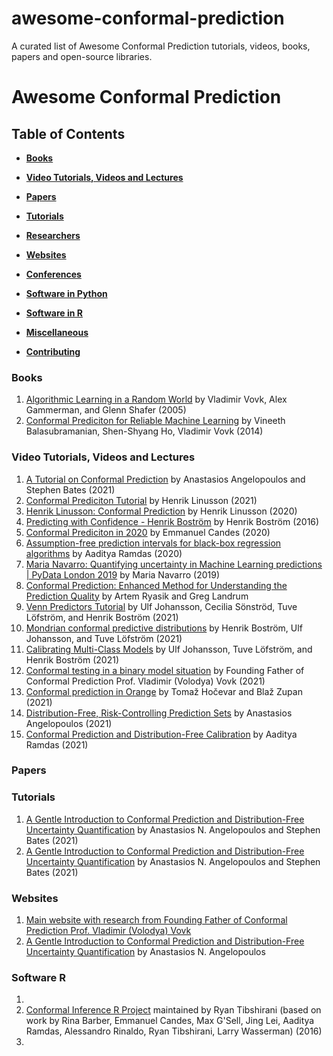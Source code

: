 # awesome-conformal-prediction
A curated list of Awesome Conformal Prediction tutorials, videos, books, papers and open-source libraries.

# Awesome Conformal Prediction 

## Table of Contents

* **[Books](#books)**

* **[Video Tutorials, Videos and Lectures](#videos)**  

* **[Papers](#papers)**  

* **[Tutorials](#tutorials)**  

* **[Researchers](#researchers)**  

* **[Websites](#websites)**  

* **[Conferences](#Conferences)**

* **[Software in Python](#software_R)**  

* **[Software in R](#software_R)**  

* **[Miscellaneous](#miscellaneous)**  

* **[Contributing](#contributing)** 

### Books

1. [Algorithmic Learning in a Random World](https://link.springer.com/book/10.1007/b106715) by Vladimir Vovk, Alex Gammerman, and Glenn Shafer (2005)
2. [Conformal Prediciton for Reliable Machine Learning](https://www.elsevier.com/books/conformal-prediction-for-reliable-machine-learning/balasubramanian/978-0-12-398537-8) by Vineeth Balasubramanian, Shen-Shyang Ho, Vladimir Vovk (2014)

### Video Tutorials, Videos and Lectures  

1. [A Tutorial on Conformal Prediction](https://www.youtube.com/watch?v=nql000Lu_iE&t=1786s) by Anastasios Angelopoulos and Stephen Bates (2021)
2. [Conformal Prediciton Tutorial](https://www.youtube.com/watch?v=0MsGri8nmJQ) by Henrik Linusson (2021)
3. [Henrik Linusson: Conformal Prediction](https://www.youtube.com/watch?v=lQxH-zXrOwI&t=1522s) by Henrik Linusson (2020)
4. [Predicting with Confidence - Henrik Boström](https://www.youtube.com/watch?v=eXU-64dwHmA) by Henrik Boström (2016)
5. [Conformal Prediciton in 2020](https://www.youtube.com/watch?v=61tpigfLHso&t=1507s)  by Emmanuel Candes (2020)
6. [Assumption-free prediction intervals for black-box regression algorithms](https://www.youtube.com/watch?v=GMnCO7_HIOY&t=3943s) by Aaditya Ramdas (2020)
7. [Maria Navarro: Quantifying uncertainty in Machine Learning predictions | PyData London 2019](https://www.youtube.com/watch?v=r6bhm_A-YcQ&t=12s) by Maria Navarro (2019)
8. [Conformal Prediction: Enhanced Method for Understanding the Prediction Quality](https://www.youtube.com/watch?v=_ZVuEWEfwuw&t=948s) by Artem Ryasik and Greg Landrum
9. [Venn Predictors Tutorial](https://www.youtube.com/watch?v=KsQpkjl7u1w) by Ulf Johansson, Cecilia Sönströd, Tuve Löfström, and Henrik Boström (2021)
10. [Mondrian conformal predictive distributions](https://www.youtube.com/watch?v=dHNZxw8WQrs) by Henrik Boström, Ulf Johansson, and Tuve Löfström (2021)
11. [Calibrating Multi-Class Models](https://www.youtube.com/watch?v=uCnFgTjUYto) by Ulf Johansson, Tuve Löfström, and Henrik Boström (2021)
12. [Conformal testing in a binary model situation](https://www.youtube.com/watch?v=RTcT4YXRdMg) by Founding Father of Conformal Prediction Prof. Vladimir (Volodya) Vovk (2021)
13. [Conformal prediction in Orange](https://www.youtube.com/watch?v=qI1jOEour1g&t=14s) by Tomaž Hočevar and Blaž Zupan (2021)
14. [Distribution-Free, Risk-Controlling Prediction Sets](https://www.youtube.com/watch?v=ITJAR3fcNuI) by Anastasios Angelopoulos (2021)
15. [Conformal Prediction and Distribution-Free Calibration](https://synapse.math.univ-toulouse.fr/s/KDcWmmU9j9zk0rm) by Aaditya Ramdas (2021)



### Papers



### Tutorials
1. [A Gentle Introduction to Conformal Prediction and Distribution-Free Uncertainty Quantification](https://people.eecs.berkeley.edu/~angelopoulos/publications/downloads/gentle_intro_conformal_dfuq.pdf) by Anastasios N. Angelopoulos and Stephen Bates (2021)
2. [A Gentle Introduction to Conformal Prediction and Distribution-Free Uncertainty Quantification](https://arxiv.org/abs/2107.07511) by Anastasios N. Angelopoulos and Stephen Bates (2021)


### Websites
1. [Main website with research from Founding Father of Conformal Prediction Prof. Vladimir (Volodya) Vovk](http://alrw.net)
2. [A Gentle Introduction to Conformal Prediction and Distribution-Free Uncertainty Quantification](https://people.eecs.berkeley.edu/~angelopoulos/blog/posts/gentle-intro/) by Anastasios N. Angelopoulos

### Software R
1. 
2. [Conformal Inference R Project](https://github.com/ryantibs/conformal) maintained by Ryan Tibshirani (based on work by Rina Barber, Emmanuel Candes, Max G'Sell, Jing Lei, Aaditya Ramdas, Alessandro Rinaldo, Ryan Tibshirani, Larry Wasserman) (2016)
3. 


